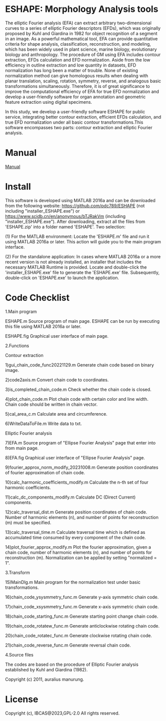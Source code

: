 # ESHAPE: Morphology Analysis tools
The elliptic Fourier analysis (EFA) can extract arbitrary two-dimensional curves to a series of elliptic Fourier descriptors (EFDs), which was originally proposed by Kuhl and Giardina in 1982 for object recognition of a segment in an image. As a powerful mathematical tool, EFA can provide quantitative criteria for shape analysis, classification, reconstruction, and modeling, which has been widely used in plant science, marine biology, evolutionary biology and anthropology. The procedure of GM using EFA includes contour extraction, EFDs calculation and EFD normalization. Aside from the low efficiency in outline extraction and low quantity in datasets, EFD normalization has long been a matter of trouble. None of existing normalization method can give homologous results when dealing with planar translation, scaling, rotation, symmetry, reverse, and analogous basic transformations simultaneously. Therefore, it is of great significance to improve the computational efficiency of EFA for true EFD normalization and develop a user-friendly software for organ annotation and geometric feature extraction using digital specimens.

In this study, we develop a user-friendly software ESHAPE for public service, integrating better contour extraction, efficient EFDs calculation, and true EFD normalization under all basic contour transformations.This software encompasses two parts: contour extraction and elliptic Fourier analysis. 

# Manual
[Manual](https://github.com/pdc789/ESHAPE/blob/main/Manual.pdf)

# Install

This software is developed using MATLAB 2016a and can be downloaded from the following website: https://github.com/pdc789/ESHAPE (not including "installer_ESHAPE.exe") or https://www.scidb.cn/en/anonymous/bTJRakVm (including "installer_ESHAPE.exe"). After downloading, extract all the files from 'ESHAPE.zip' into a folder named 'ESHAPE'. Two selection:

(1) For the MATLAB environment: Locate the 'ESHAPE.m' file and run it using MATLAB 2016a or later. This action will guide you to the main program interface. 

(2) For the standalone application: In cases where MATLAB 2016a or a more recent version is not already installed, an installer that includes the necessary MATLAB Runtime is provided. Locate and double-click the 'installer_ESHAPE.exe' file to generate the 'ESHAPE.exe' file. Subsequently, double-click on 'ESHAPE.exe' to launch the application.

# Code Checklist
1.Main program

ESHAPE.m   Source program of main page. ESHAPE can be run by executing this file using MATLAB 2016a or later.

ESHAPE.fig   Graphical user interface of main page.

2.Functions

Contour extraction

1)gui_chain_code_func20221129.m   Generate chain code based on binary image.

2)code2axis.m   Convert chain code to coordinates.

3)is_completed_chain_code.m   Check whether the chain code is closed.

4)plot_chain_code.m   Plot chain code with certain color and line width. Chain code should be written in chain vector.

5)cal_area_c.m   Calculate area and circumference.

6)WriteDataToFile.m   Write data to txt.

Elliptic Fourier analysis 

7)EFA.m   Source program of "Ellipse Fourier Analysis" page that enter into from main page.

8)EFA.fig   Graphical user interface of "Ellipse Fourier Analysis" page.

9)fourier_approx_norm_modify_20231008.m   Generate position coordinates of fourier approximation of chain code.

10)calc_harmonic_coefficients_modify.m   Calculate the n-th set of four harmonic coefficients.

11)calc_dc_components_modify.m   Calculate DC (Direct Current) components.

12)calc_traversal_dist.m   Generate position coordinates of chain code. Number of harmonic elements (n), and number of points for reconstruction (m) must be specified.

13)calc_traversal_time.m   Calculate traversal time which is defined as accumulated time consumed by every component of the chain code.

14)plot_fourier_approx_modify.m   Plot the fourier approximation, given a chain code, number of harmonic elements (n), and number of points for reconstruction (m). Normalization can be applied by setting "normalized = 1".

3.Transform

15)MainDlg.m   Main program for the normalization test under basic transformations.

16)chain_code_ysysmmetry_func.m   Generate y-axis symmetric chain code.

17)chain_code_xsysmmetry_func.m   Generate x-axis symmetric chain code.

18)chain_code_starting_func.m   Generate starting point change chain code.

19)chain_code_rotatew_func.m   Generate anticlockwise rotating chain code.

20)chain_code_rotatec_func.m   Generate clockwise rotating chain code.

21)chain_code_reverse_func.m   Generate reversal chain code.


4.Source files

The codes are based on the procedure of Elliptic Fourier analysis established by Kuhl and Giardina (1982).

Copyright (c) 2011, auralius manurung.

# License
Copyright (c), IBCAS@2023,GPL-2.0
All rights reserved.
